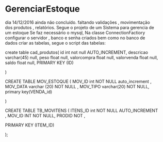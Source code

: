 # GerenciarEstoque

dia 14/12/2016 ainda não concluído.
faltando validações , movimentação dos produtos , relatórios.
Segue o projeto de um Sistema para gerencia de um estoque
Se faz necessário o mysql,
Na classe ConnectionFactiory configurar o servidor , banco e senha criados
bem como no banco de dados criar as tabelas, segue o script das tabelas:


create table cad_produtos(
id int not null AUTO_INCREMENT,
descricao varchar(45) null,
peso float null,
valorcompra float null,
valorvenda float null,
saldo float null,
PRIMARY KEY (ID)


)




CREATE TABLE MOV_ESTOQUE (
	MOV_ID int NOT NULL auto_increment ,
	MOV_DATA varchar (20) NOT  NULL ,
  MOV_TIPO varchar(20) NOT NULL,
	primary key(VENDA_id)
	
	
) 


CREATE TABLE TB_MOVITENS (
	ITENS_ID int NOT NULL AUTO_INCREMENT ,
  MOV_ID INT NOT NULL,
  PRODID NOT ,
	
PRIMARY KEY (ITEM_ID)	
	
);

